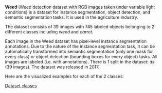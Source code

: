 **Weed** (Weed detection dataset with RGB images taken under variable light conditions) is a dataset for instance segmentation, object detection, and semantic segmentation tasks. It is used in the agriculture industry.

The dataset consists of 39 images with 745 labeled objects belonging to 2 different classes including *weed* and *carrot*.

Each image in the Weed dataset has pixel-level instance segmentation annotations. Due to the nature of the instance segmentation task, it can be automatically transformed into semantic segmentation (only one mask for every class) or object detection (bounding boxes for every object) tasks. All images are labeled (i.e. with annotations). There is 1 split in the dataset: *ds* (39 images). The dataset was released in 2017.

Here are the visualized examples for each of the 2 classes:

[Dataset classes](https://github.com/dataset-ninja/weed/raw/main/visualizations/classes_preview.webm)
